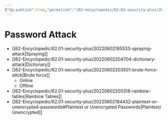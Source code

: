 ```yaml
---
{"dg-publish":true,"permalink":"/62-encyclopedic/62-01-security-plus/20220602184323-password-attack/","dgHomeLink":true,"dgPassFrontmatter":false}
---
```



# Password Attack

- [[62-Encyclopedic/62.01-security-plus/20220602185533-spraying-attack|Spraying]] 
- [[62-Encyclopedic/62.01-security-plus/20220602204704-dictionary-attack|Dictionary]]
- [[62-Encyclopedic/62.01-security-plus/20220602203501-brute-force-attck|Brute force]] 
	- Online 
	- Offline 
- [[62-Encyclopedic/62.01-security-plus/20220602205318-rainbow-tables|Rainbow Tables]] 
- [[62-Encyclopedic/62.01-security-plus/20220602184432-plaintext-or-unencrypted-passwords#Plaintext or Unencrypted Passwords|Plaintext/ Unencrypted]]  

